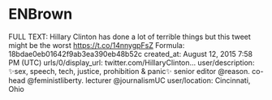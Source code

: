 # ENBrown

FULL TEXT: Hillary Clinton has done a lot of terrible things but this tweet might be the worst https://t.co/14nnygpFsZ
Formula: 18bdae0eb01642f9ab3ea390eb48b52c
created_at: August 12, 2015 7:58 PM (UTC)
urls/0/display_url: twitter.com/HillaryClinton…
user/description: ✨sex, speech, tech, justice, prohibition & panic✨ senior editor @reason. co-head @feministliberty. lecturer @journalismUC
user/location: Cincinnati, Ohio